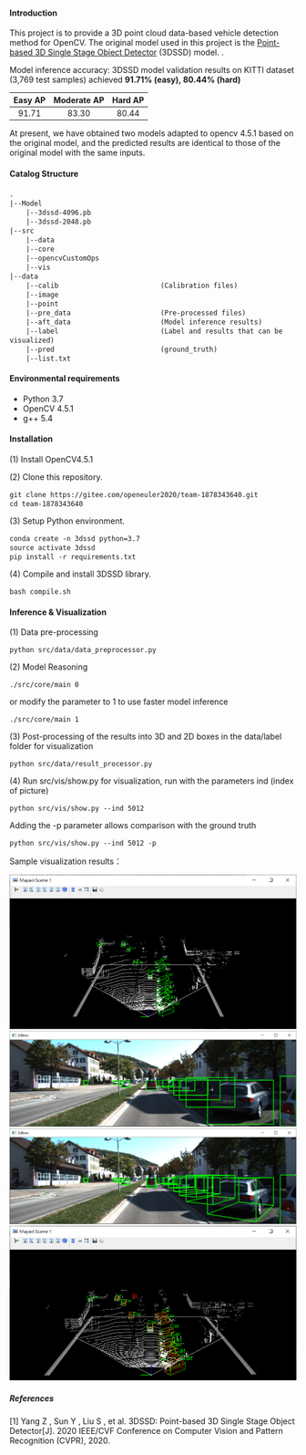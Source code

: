 #### Introduction

This project is to provide a 3D point cloud data-based vehicle detection method for OpenCV. The original model used in this project is the [Point-based 3D Single Stage Object Detector](https://arxiv.org/abs/2002.10187) (3DSSD) model. .

Model inference accuracy: 3DSSD model validation results on KITTI dataset (3,769 test samples) achieved **91.71% (easy), 80.44% (hard)**

| Easy AP | Moderate AP | Hard AP |
| :-----: | :---------: | :-----: |
|  91.71  |    83.30    |  80.44  |

At present, we have obtained two models adapted to opencv 4.5.1 based on the original model, and the predicted results are identical to those of the original model with the same inputs.

#### Catalog Structure

```
.
|--Model
	|--3dssd-4096.pb
	|--3dssd-2048.pb
|--src
	|--data
	|--core
	|--opencvCustomOps
	|--vis
|--data
	|--calib                         (Calibration files)
	|--image
	|--point
	|--pre_data                      (Pre-processed files)
	|--aft_data                      (Model inference results)
	|--label                         (Label and results that can be visualized)
	|--pred                          (ground_truth)
	|--list.txt
```

#### Environmental requirements

* Python 3.7
* OpenCV 4.5.1
* g++ 5.4

#### Installation

(1) Install OpenCV4.5.1

(2) Clone this repository.

```
git clone https://gitee.com/openeuler2020/team-1878343640.git
cd team-1878343640
```

(3) Setup Python environment.

```
conda create -n 3dssd python=3.7
source activate 3dssd
pip install -r requirements.txt
```

(4) Compile and install 3DSSD library.

```
bash compile.sh
```

#### Inference & Visualization

(1) Data pre-processing

```
python src/data/data_preprocessor.py
```

(2) Model Reasoning

```
./src/core/main 0
```

or modify the parameter to 1 to use faster model inference

```
./src/core/main 1 
```

(3) Post-processing of the results into 3D and 2D boxes in the data/label folder for visualization

```
python src/data/result_processor.py
```

(4) Run src/vis/show.py for visualization, run with the parameters ind (index of picture)

```
python src/vis/show.py --ind 5012
```

Adding the -p parameter allows comparison with the ground truth

```
python src/vis/show.py --ind 5012 -p
```

Sample visualization results：

<img src="img/vis_1.png">

<img src="img/vis_2.png">

<img src="img/vis_3.png">

<img src="img/vis_4.png">


##### References

[1] Yang Z ,  Sun Y ,  Liu S , et al. 3DSSD: Point-based 3D Single Stage Object Detector[J]. 2020 IEEE/CVF Conference on Computer Vision and Pattern Recognition (CVPR), 2020.

